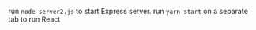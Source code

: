 run ```node server2.js``` to start Express server.
run ```yarn start``` on a separate tab to run React
